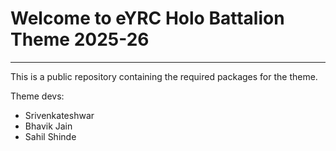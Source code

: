 # Welcome to eYRC Holo Battalion Theme 2025-26

---
This is a public repository containing the required packages for the theme.


Theme devs: 
* Srivenkateshwar
* Bhavik Jain
* Sahil Shinde

